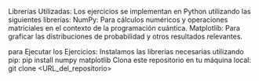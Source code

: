 Librerías Utilizadas:
Los ejercicios se implementan en Python utilizando las siguientes librerías:
    NumPy: Para cálculos numéricos y operaciones matriciales en el contexto de la programación cuántica.
    Matplotlib: Para graficar las distribuciones de probabilidad y otros resultados relevantes.

para Ejecutar los Ejercicios:
Instalamos las librerías necesarias utilizando pip: 
     pip install numpy matplotlib
Clona este repositorio en tu máquina local:
     git clone <URL_del_repositorio>
